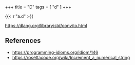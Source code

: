 +++
title = "D"
tags = [ "d" ]
+++

{{< r "a.d" >}}

<https://dlang.org/library/std/conv/to.html>

## References

- <https://programming-idioms.org/idiom/146>
- <https://rosettacode.org/wiki/Increment_a_numerical_string>
